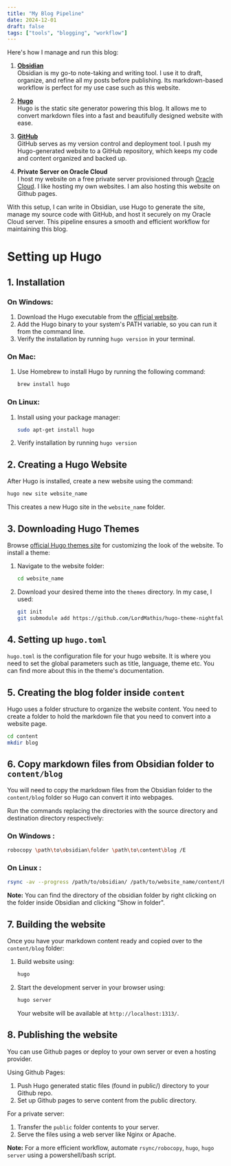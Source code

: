```yaml
---
title: "My Blog Pipeline"
date: 2024-12-01
draft: false
tags: ["tools", "blogging", "workflow"]
---
```


Here's how I manage and run this blog:

1. **[Obsidian](https://obsidian.md)**  
   Obsidian is my go-to note-taking and writing tool. I use it to draft, organize, and refine all my posts before publishing. Its markdown-based workflow is perfect for my use case such as this website.

2. **[Hugo](https://gohugo.io)**  
   Hugo is the static site generator powering this blog. It allows me to convert markdown files into a fast and beautifully designed website with ease.

3. **[GitHub](https://github.com)**  
   GitHub serves as my version control and deployment tool. I push my Hugo-generated website to a GitHub repository, which keeps my code and content organized and backed up.

4. **Private Server on Oracle Cloud**  
   I host my website on a free private server provisioned through [Oracle Cloud](https://www.oracle.com/cloud/). I like hosting my own websites. I am also hosting this website on Github pages.

With this setup, I can write in Obsidian, use Hugo to generate the site, manage my source code with GitHub, and host it securely on my Oracle Cloud server. This pipeline ensures a smooth and efficient workflow for maintaining this blog.

# Setting up Hugo

## 1. Installation

### On Windows:
1. Download the Hugo executable from the [official website](https://gohugo.io/getting-started/installing/).
2. Add the Hugo binary to your system's PATH variable, so you can run it from the command line.
3. Verify the installation by running `hugo version` in your terminal.

### On Mac:
1. Use Homebrew to install Hugo by running the following command:
   ```bash
   brew install hugo
   ```

### On Linux: 
1. Install using your package manager: 
   ```bash
   sudo apt-get install hugo
   ```
2. Verify installation by running `hugo version`

## 2. Creating a Hugo Website

After Hugo is installed, create a new website using the command:
```bash
hugo new site website_name
```
This creates a new Hugo site in the `website_name` folder.

## 3. Downloading Hugo Themes
Browse [official Hugo themes site](https://themes.gohugo.io/) for customizing the look of the website. To install a theme: 

1. Navigate to the website folder:
   ```bash
   cd website_name
   ```
2. Download your desired theme into the `themes` directory. In my case, I used:
   ```bash
   git init
   git submodule add https://github.com/LordMathis/hugo-theme-nightfall themes/nightfall 
   ```

## 4. Setting up `hugo.toml`

`hugo.toml` is the configuration file for your hugo website. It is where you need to set the global parameters such as title, language, theme etc. You can find more about this in the theme's documentation.

## 5. Creating the blog folder inside `content`
Hugo uses a folder structure to organize the website content. You need to create a folder to hold the markdown file that you need to convert into a website page.

```bash
cd content
mkdir blog
```

## 6. Copy markdown files from Obsidian folder to `content/blog`

You will need to copy the markdown files from the Obsidian folder to the `content/blog` folder so Hugo can convert it into webpages.

Run the commands replacing the directories with the source directory and destination directory respectively:

### On Windows : 
```bash 
robocopy \path\to\obsidian\folder \path\to\content\blog /E
```

### On Linux  :
```bash
rsync -av --progress /path/to/obsidian/ /path/to/website_name/content/blog/
```

**Note:** 
You can find the directory of the obsidian folder by right clicking on the folder inside Obsidian and clicking "Show in folder".

## 7. Building the website
Once you have your markdown content ready and copied over to the `content/blog` folder:

1. Build website using:
   ```bash
   hugo
   ```

2. Start the development server in your browser using: 
   ```bash
   hugo server
   ```
   Your website will be available at `http://localhost:1313/`.

## 8. Publishing the website

You can use Github pages or deploy to your own server or even a hosting provider.

Using Github Pages: 
1. Push Hugo generated static files (found in public/) directory to your Github repo.
2. Set up Github pages to serve content from the public directory.

For a private server:
1. Transfer the `public` folder contents to your server.
2. Serve the files using a web server like Nginx or Apache.

**Note:** For a more efficient workflow, automate `rsync/robocopy`, `hugo`, `hugo server` using a powershell/bash script.